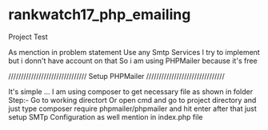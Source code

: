 # rankwatch17_php_emailing
Project Test

As menction in problem statement Use any Smtp Services I try to implement but i donn't have account on that So i am using PHPMailer because it's free 

/////////////////////////////// Setup PHPMailer ///////////////////////////////

It's simple ... I am using composer to get necessary file as shown in folder 
  Step:- Go to working directort Or open cmd and go to project  directory and just type  composer require phpmailer/phpmailer and hit enter 
after that just setup SMTp Configuration as well mention in index.php file 
